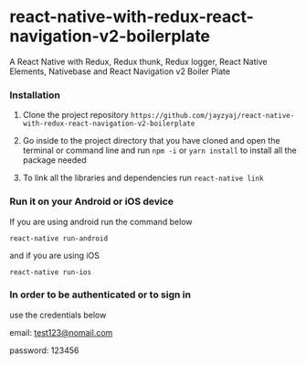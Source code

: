 # react-native-with-redux-react-navigation-v2-boilerplate
A React Native with Redux, Redux thunk, Redux logger, React Native Elements, Nativebase and React Navigation v2 Boiler Plate

### Installation

1. Clone the project repository `https://github.com/jayzyaj/react-native-with-redux-react-navigation-v2-boilerplate`

2. Go inside to the project directory that you have cloned and open the terminal or command line and run `npm -i` or `yarn install` to install all the package needed

3. To link all the libraries and dependencies run `react-native link`

### Run it on your Android or iOS device

If you are using android run the command below

```
react-native run-android
```

and if you are using iOS

```
react-native run-ios
```

### In order to be authenticated or to sign in

use the credentials below

email: test123@nomail.com

password: 123456

